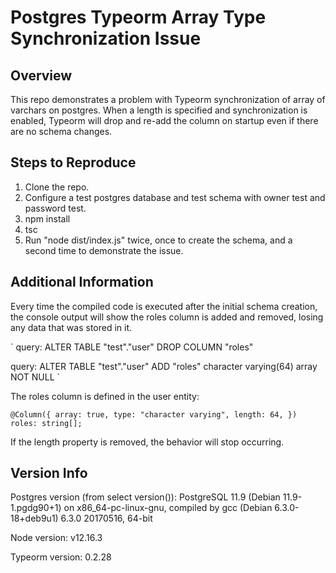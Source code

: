 # Postgres Typeorm Array Type Synchronization Issue

## Overview
This repo demonstrates a problem with Typeorm synchronization of array of varchars on postgres. When a length is specified and synchronization is enabled, Typeorm will drop and re-add the column on startup even if there are no schema changes. 

## Steps to Reproduce
1. Clone the repo.
2. Configure a test postgres database and test schema with owner test and password test.
3. npm install
4. tsc
5. Run "node dist/index.js" twice, once to create the schema, and a second time to demonstrate the issue.

## Additional Information
Every time the compiled code is executed after the initial schema creation, the console output will show the roles column is added and removed, losing any data that was stored in it.

`
query: ALTER TABLE "test"."user" DROP COLUMN "roles"

query: ALTER TABLE "test"."user" ADD "roles" character varying(64) array NOT NULL
`

The roles column is defined in the user entity: 

`
  @Column({
    array: true,
    type: "character varying",
    length: 64,
  })
  roles: string[];
`

If the length property is removed, the behavior will stop occurring. 

## Version Info
Postgres version (from select version()): 
PostgreSQL 11.9 (Debian 11.9-1.pgdg90+1) on x86_64-pc-linux-gnu, compiled by gcc (Debian 6.3.0-18+deb9u1) 6.3.0 20170516, 64-bit

Node version:
v12.16.3

Typeorm version:
0.2.28